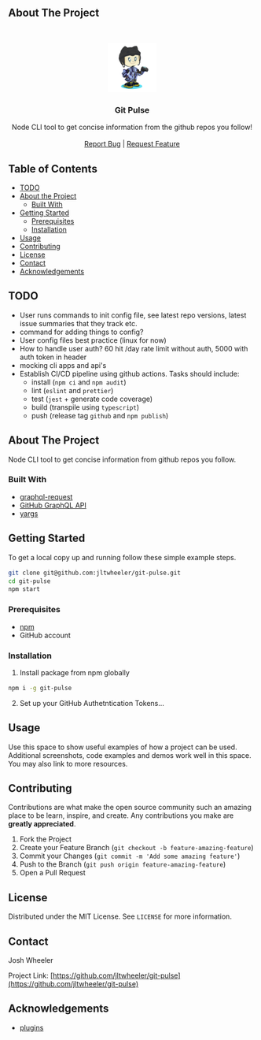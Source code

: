 ## About The Project

<!-- PROJECT LOGO -->
<br />
<p align="center">
  <a href="https://github.com/jltwheeler/git-pulse">
   <img src="assets/icon.png" width=100>
  </a>

  <h3 align="center">Git Pulse</h3>

  <p align="center">Node CLI tool to get concise information from the github repos you follow!
    <br />
    <br />
    <a href="https://github.com/jltwheeler/git-pulse/issues">Report Bug</a>
    |
    <a href="https://github.com/jltwheeler/git-pulse/issues">Request Feature</a>
  </p>
</p>

<!-- TABLE OF CONTENTS -->

## Table of Contents

- [TODO](#todo)
- [About the Project](#about-the-project)
  - [Built With](#built-with)
- [Getting Started](#getting-started)
  - [Prerequisites](#prerequisites)
  - [Installation](#installation)
- [Usage](#usage)
- [Contributing](#contributing)
- [License](#license)
- [Contact](#contact)
- [Acknowledgements](#acknowledgements)

## TODO

- User runs commands to init config file, see latest repo versions, latest
  issue summaries that they track etc.
- command for adding things to config?
- User config files best practice (linux for now)
- How to handle user auth? 60 hit /day rate limit without auth, 5000 with auth
  token in header
- mocking cli apps and api's
- Establish CI/CD pipeline using github actions. Tasks should include:
  - install (`npm ci` and `npm audit`)
  - lint (`eslint` and `prettier`)
  - test (`jest` + generate code coverage)
  - build (transpile using `typescript`)
  - push (release tag `github` and `npm publish`)

<!-- ABOUT THE PROJECT -->

## About The Project

<!-- put screen shot here?  -->

Node CLI tool to get concise information from github repos you follow.

### Built With

- [graphql-request](https://www.npmjs.com/package/graphql-request)
- [GitHub GraphQL API](https://docs.github.com/en/github-ae@latest/graphql/overview/about-the-graphql-api)
- [yargs](https://www.npmjs.com/package/yargs)

<!-- GETTING STARTED -->

## Getting Started

To get a local copy up and running follow these simple example steps.

```sh
git clone git@github.com:jltwheeler/git-pulse.git
cd git-pulse
npm start
```

### Prerequisites

- [npm](https://nodejs.org/en/download/)
- GitHub account

### Installation

1. Install package from npm globally

```sh
npm i -g git-pulse
```

2. Set up your GitHub Authetntication Tokens...

<!-- USAGE EXAMPLES -->

## Usage

Use this space to show useful examples of how a project can be used. Additional screenshots, code examples and demos work well in this space. You may also link to more resources.

<!-- CONTRIBUTING -->

## Contributing

Contributions are what make the open source community such an amazing place to
be learn, inspire, and create. Any contributions you make are **greatly
appreciated**.

1. Fork the Project
2. Create your Feature Branch (`git checkout -b feature-amazing-feature`)
3. Commit your Changes (`git commit -m 'Add some amazing feature'`)
4. Push to the Branch (`git push origin feature-amazing-feature`)
5. Open a Pull Request

<!-- LICENSE -->

## License

Distributed under the MIT License. See `LICENSE` for more information.

<!-- CONTACT -->

## Contact

Josh Wheeler

Project Link: [https://github.com/jltwheeler/git-pulse](https://github.com/jltwheeler/git-pulse)

<!-- ACKNOWLEDGEMENTS -->

## Acknowledgements

- [plugins](plugins)
